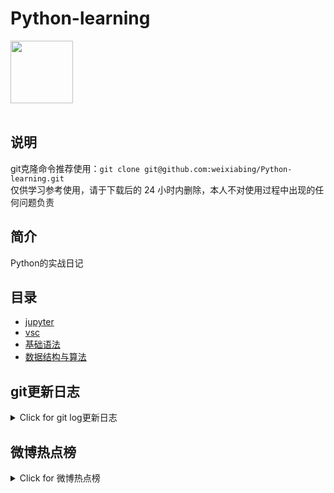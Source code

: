 # Python-learning
 <img src="https://i.giphy.com/media/LMt9638dO8dftAjtco/200.webp" width="100"><br><br>

## 说明
git克隆命令推荐使用：```git clone git@github.com:weixiabing/Python-learning.git```<br>
仅供学习参考使用，请于下载后的 24 小时内删除，本人不对使用过程中出现的任何问题负责
## 简介
Python的实战日记
## 目录
+ [jupyter](https://github.com/weixiabing/Python-learning/tree/main/jupyter)
+ [vsc](https://github.com/weixiabing/Python-learning/tree/main/vsc)
+ [基础语法](https://github.com/weixiabing/Python-learning/tree/main/%E5%9F%BA%E7%A1%80%E8%AF%AD%E6%B3%95)
+ [数据结构与算法](https://github.com/weixiabing/Python-learning/tree/main/%E6%95%B0%E6%8D%AE%E7%BB%93%E6%9E%84%E4%B8%8E%E7%AE%97%E6%B3%95)
## git更新日志
<details>
<summary>Click for git log更新日志</summary>

 ``` diff
---start---

更新时间:2021-08-08 10:08:05linux远程更新
commit b7eeadfe4e905c53241d7455f04c8abd91c2d033
Author: weixiabing <weixiabing@hotmail.com>
Date:   Sun Aug 8 10:04:57 2021 +0800

    Github Action Auto Updated

diff --git a/README.md b/README.md
index 1defe43..a5156d6 100644
--- a/README.md
+++ b/README.md
@@ -15,16 +15,112 @@ Python的实战日记
 ```diff
 ---start---
 
-更新时间:2021-08-08 10:01:55
-commit 797b158e85309e29f1512b0264f7aca66b1d6a4f
-Merge: 747389c d020816
-Author: “weixiabing” <weixiabing@hotmail.com>
-Date:   Sun Aug 8 09:57:40 2021 +0800
+更新时间:2021-08-08 10:04:57
+commit ffddbc0d3e75ab0d4a9cc060f16c432aa599a204
+Author: weixiabing <weixiabing@hotmail.com>
+Date:   Sun Aug 8 10:01:55 2021 +0800
 
-    Merge branch 'main' of github.com:weixiabing/Python-learning into main
-    
-    Conflicts:
-    	README.md
+    Github Action Auto Updated
+
+diff --git a/README.md b/README.md
+index c886141..1defe43 100644
+--- a/README.md
++++ b/README.md
+@@ -15,86 +15,16 @@ Python的实战日记
+ ```diff
+ ---start---
+ 
+-更新时间:2021-08-08 09:51:19
+-commit 7eecf003abeb859c055dd76eed5991b2ac7e778b
++更新时间:2021-08-08 10:01:55
++commit 797b158e85309e29f1512b0264f7aca66b1d6a4f
++Merge: 747389c d020816
+ Author: “weixiabing” <weixiabing@hotmail.com>
+-Date:   Sun Aug 8 09:44:10 2021 +0800
++Date:   Sun Aug 8 09:57:40 2021 +0800
+ 
+-    1
+-
+-diff --git a/log.txt b/log.txt
+-new file mode 100644
+-index 0000000..c7ca733
+---- /dev/null
+-+++ b/log.txt
+-@@ -0,0 +1,58 @@
+-+commit 29c40583e29aa5fbd50db87e96a297e59c8a1c0b
+-+Author: weixiabing <weixiabing@hotmail.com>
+-+Date:   Sat Aug 7 16:56:59 2021 +0000
+-+
+-+    Github Action Auto Updated
+-+
+-+diff --git a/README.md b/README.md
+-+index 859b361..3f5fb34 100644
+-+--- a/README.md
+-++++ b/README.md
+-+@@ -15,13 +15,11 @@ Python的实战日记
+-+ ```diff
+-+ ---start---
+-+ 
+-+-更新时间:2021-08-08 00:53:52
+-+-commit 1f6e6d4bdfdb124ef0eefcf68893b6531acc9267
+-++更新时间:2021-08-08 00:56:59
+-++commit 2dee656d51425c5a2c7969a08c6c37c6272ba68c
+-+ Author: Wei.Xiabing <weixiabing@hotmail.com>
+-+-Date:   Sun Aug 8 00:52:48 2021 +0800
+-+-   schedule:
+-+--  - cron: '59 23 * * *'
+-+-+    - cron: '0/30 * * * *'
+-++Date:   Sun Aug 8 00:56:06 2021 +0800
+-++
+-+     Update README.md
+-+ 
+-+ ---end---
+-+
+-+commit 2dee656d51425c5a2c7969a08c6c37c6272ba68c
+-+Author: Wei.Xiabing <weixiabing@hotmail.com>
+-+Date:   Sun Aug 8 00:56:06 2021 +0800
+-+
+-+    Update README.md
+-+
+-+diff --git a/README.md b/README.md
+-+index 015e5dd..859b361 100644
+-+--- a/README.md
+-++++ b/README.md
+-+@@ -12,14 +12,16 @@ Python的实战日记
+-+ + [基础语法](https://github.com/weixiabing/Python-learning/tree/main/%E5%9F%BA%E7%A1%80%E8%AF%AD%E6%B3%95)
+-+ + [数据结构与算法](https://github.com/weixiabing/Python-learning/tree/main/%E6%95%B0%E6%8D%AE%E7%BB%93%E6%9E%84%E4%B8%8E%E7%AE%97%E6%B3%95)
+-+ ## change
+-+-```
+-++```diff
+-+ ---start---
+-+ 
+-+ 更新时间:2021-08-08 00:53:52
+-+ commit 1f6e6d4bdfdb124ef0eefcf68893b6531acc9267
+-+ Author: Wei.Xiabing <weixiabing@hotmail.com>
+-+ Date:   Sun Aug 8 00:52:48 2021 +0800
+-+-
+-++   schedule:
+-++-  - cron: '59 23 * * *'
+-+++    - cron: '0/30 * * * *'
+-+     Update README.md
+-+ 
+-+ ---end---
+-diff --git a/main.py b/main.py
+-index 05e3451..7eb997c 100644
+---- a/main.py
+-+++ b/main.py
+-@@ -1,4 +1,3 @@
+--import feedparser
+- import time
+- import os
+- import r
++    Merge branch 'main' of github.com:weixiabing/Python-learning into main
++    
++    Conflicts:
++    	README.md
+ 
+ ---end---
+ ```
 
 ---end---
 ```
 </p>
</details>

 ## 微博热点榜


<details>
<summary>Click for 微博热点榜</summary>

 ---开始---

更新时间:2021-08-08 11:29:10github action更新<br>
|  序号   | 关键字  |热度|
|  ----  | ----  |----|
| 1	|美国总统拜登下令空袭塔利班	|4490887|
 | 2	|张勇阿里内网回应女员工被侵害	|3182824|
 | 3	|艺术体操团体全能决赛	|2246277|
 | •	|爱运动中国有安踏	||
 | 4	|阿里 破冰文化	|2187464|
 | 5	|Dina因裁判不公正丢失金牌后接受采访	|2019788|
 | 6	|原来奥运会结束还要写总结	|1748842|
 | •	|安踏 科技助力中国奥运	||
 | 7	|郑州已发现多起家庭聚集性感染	|1301234|
 | 8	|阿里回应女员工被侵害	|1295036|
 | 9	|佟丽娅38岁状态	|1238680|
 | 10	|阿里巴巴	|1177651|
 | 11	|俄罗斯跳高冠军太优雅了	|956982|
 | 12	|夫妻二人隐瞒扬州行程被罚	|875576|
 | 13	|韩国男运动员获奖牌免兵役	|749290|
 | 14	|陈思诚为佟丽娅庆生	|748027|
 | 15	|世界看到了中国年轻人最好的样子	|734544|
 | 16	|马云	|734343|
 | 17	|奥恰洛夫为了战胜马龙有多努力	|713750|
 | 18	|张国伟只会说对对对的捧哏	|699579|
 | 19	|Lisa晒BLACKPINK合照庆出道五周年	|679136|
 | 20	|东京奥运中国军团破纪录图鉴	|674837|
 | 21	|李荣浩为灵超放弃投票	|660307|
 | 22	|曹格被狗咬伤	|653647|
 | 23	|北京奥运会yyds	|530369|
 | 24	|父亲做核酸检测巧遇驰援的儿子	|525350|
 | 25	|欧尼熊妈妈	|510632|
 | 26	|马龙人民日报撰文	|466149|
 | 27	|南京新增2例确诊均在集中隔离点发现	|460112|
 | 28	|蔡徐坤胡渣自拍	|454852|
 | 29	|东京奥运会最后一个比赛日	|444797|
 | 30	|起底德堡惊人黑幕	|425082|
 | 31	|分手后又复合是怎样一种体验	|395945|
 | 32	|安徽含山通报粗暴执法事件	|386897|
 | 33	|喝完秋天第一杯奶茶失眠了	|366638|
 | 34	|没想到国乒还能助眠	|325781|
 | 35	|江苏新增38例本土确诊病例	|307020|
 | 36	|中国艺体演绎敦煌飞天	|278031|
 | 37	|印度得东京奥运第一枚金牌全国沸腾	|272513|
 | 38	|乔振宇25年前的美人尖	|269633|
 | 39	|熊敦瀚愿意为水球放弃美貌	|267043|
 | 40	|德尔塔重新定义密接者	|242621|
 | 41	|我的工作做得就像中国跳水队员	|223374|
 | 42	|郑州新报告确诊病例系郑州六院医生	|214587|
 | 43	|扬州11个病例去过同一个核酸检测点	|208830|
 | 44	|赵文卓举千金致敬李发彬	|206774|
 | 45	|东京奥运会上的神仙解说词	|192113|
 | 46	|开封7地调整为高风险	|187893|
 | 47	|对2008最好的回答	|186856|
 | 48	|能让许昕闭嘴的人是李晓霞	|178164|
 | 49	|孙颖莎3秒不睡就算失眠	|177624|
 | 50	|清理队一天捞出5吨垃圾	|170422|
 
---结束---


</p>
</details>

